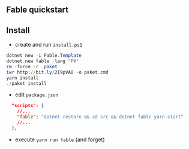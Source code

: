 Fable quickstart
----

## Install

* create and run `install.ps1`
```powershell
dotnet new -i Fable.Template
dotnet new fable -lang "F#"
rm -force -r .paket
iwr http://bit.ly/2I9pVAO -o paket.cmd
yarn install
./paket install
```

* edit `package.json`
```json
  "scripts": {
    //...
    "fable": "dotnet restore && cd src && dotnet fable yarn-start"
    //...
  },
```

* execute `yarn run fable` (and forget)

